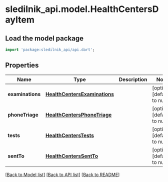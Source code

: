 # sledilnik_api.model.HealthCentersDayItem

## Load the model package
```dart
import 'package:sledilnik_api/api.dart';
```

## Properties
Name | Type | Description | Notes
------------ | ------------- | ------------- | -------------
**examinations** | [**HealthCentersExaminations**](HealthCentersExaminations.md) |  | [optional] [default to null]
**phoneTriage** | [**HealthCentersPhoneTriage**](HealthCentersPhoneTriage.md) |  | [optional] [default to null]
**tests** | [**HealthCentersTests**](HealthCentersTests.md) |  | [optional] [default to null]
**sentTo** | [**HealthCentersSentTo**](HealthCentersSentTo.md) |  | [optional] [default to null]

[[Back to Model list]](../README.md#documentation-for-models) [[Back to API list]](../README.md#documentation-for-api-endpoints) [[Back to README]](../README.md)


